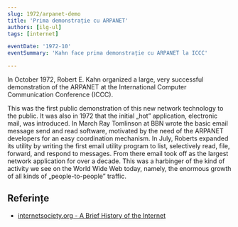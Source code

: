 ```yaml
---
slug: 1972/arpanet-demo
title: 'Prima demonstrație cu ARPANET'
authors: [ilg-ul]
tags: [internet]

eventDate: '1972-10'
eventSummary: 'Kahn face prima demonstrație cu ARPANET la ICCC'

---
```


In October 1972, Robert E. Kahn organized a large, very successful demonstration of the ARPANET at the International Computer Communication Conference (ICCC).

<!-- truncate -->

This was the first public demonstration of this new network technology to the public. It was also in 1972 that the initial „hot” application, electronic mail, was introduced. In March Ray Tomlinson at BBN wrote the basic email message send and read software, motivated by the need of the ARPANET developers for an easy coordination mechanism. In July, Roberts expanded its utility by writing the first email utility program to list, selectively read, file, forward, and respond to messages. From there email took off as the largest network application for over a decade. This was a harbinger of the kind of activity we see on the World Wide Web today, namely, the enormous growth of all kinds of „people-to-people” traffic.

## Referințe

- [internetsociety.org - A Brief History of the Internet](https://www.internetsociety.org/internet/history-internet/brief-history-internet/)

